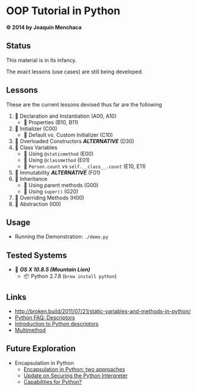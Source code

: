 # OOP Tutorial in Python
**© 2014 by Joaquín Menchaca**

## Status

This material is in its infancy.

The exact lessons (use cases) are still being developed.

## Lessons

These are the current lessons devised thus far are the following

 1. :green_book: Declaration and Instantiation (A00, A10)
    * :page_facing_up: Properties (B10, B11)
 2. :green_book: Initializer (C00)
     * :page_facing_up: Default vs. Custom Initializer (C10)
 3. :closed_book: Overloaded Constructors ***ALTERNATIVE*** (D30)
 4. :green_book: Class Variables
    * :page_facing_up: Using `@staticmethod` (E00)
    * :page_facing_up: Using `@classmethod` (E01)
    * :page_facing_up: `Person.count` vs `self.__class__.count` (E10, E11)
 5. :closed_book: Immutability ***ALTERNATIVE*** (F01)
 6. :green_book: Inheritance
    * :page_facing_up: Using parent methods (G00)
    * :page_facing_up: Using `super()` (G20)
 7. :green_book: Overriding Methods (H00)
 8. :green_book: Abstraction (I00)

## Usage

* Running the Demonstration: `./demo.py`

## Tested Systems

* :dvd: *__OS X 10.8.5 (Mountain Lion)__*
  * :package: Python 2.7.8 (`brew install python`)

## Links

* http://broken.build/2011/07/21/static-variables-and-methods-in-python/
* [Python FAQ: Descriptors](http://eev.ee/blog/2012/05/23/python-faq-descriptors/)
* [Introduction to Python descriptors](http://www.ibm.com/developerworks/library/os-pythondescriptors/)
* [Multimethod](https://adambard.com/blog/implementing-multimethods-in-python/)

## Future Exploration

* Encapsulation in Python
  * [Encapsulation in Python: two approaches](http://lackingrhoticity.blogspot.com/2009/06/encapsulation-in-python-two-approaches.html)
  * [Update on Securing the Python Interpreter](http://tav.espians.com/update-on-securing-the-python-interpreter.html)
  * [Capabilities for Python?](http://neopythonic.blogspot.com/2009/03/capabilities-for-python.html)
